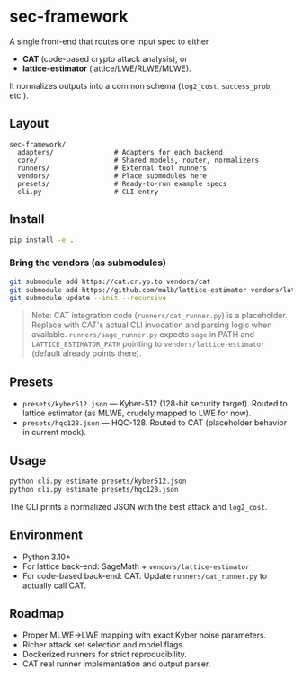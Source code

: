 
# sec-framework

A single front-end that routes one input spec to either
- **CAT** (code-based crypto attack analysis), or
- **lattice-estimator** (lattice/LWE/RLWE/MLWE).

It normalizes outputs into a common schema (`log2_cost`, `success_prob`, etc.).

## Layout

```
sec-framework/
  adapters/               # Adapters for each backend
  core/                   # Shared models, router, normalizers
  runners/                # External tool runners
  vendors/                # Place submodules here
  presets/                # Ready-to-run example specs
  cli.py                  # CLI entry
```

## Install

```bash
pip install -e .
```

### Bring the vendors (as submodules)

```bash
git submodule add https://cat.cr.yp.to vendors/cat
git submodule add https://github.com/malb/lattice-estimator vendors/lattice-estimator
git submodule update --init --recursive
```

> Note: CAT integration code (`runners/cat_runner.py`) is a placeholder. Replace with CAT's actual CLI invocation and parsing logic when available.
> `runners/sage_runner.py` expects `sage` in PATH and `LATTICE_ESTIMATOR_PATH` pointing to `vendors/lattice-estimator` (default already points there).

## Presets

- `presets/kyber512.json` — Kyber-512 (128-bit security target). Routed to lattice estimator (as MLWE, crudely mapped to LWE for now).
- `presets/hqc128.json` — HQC-128. Routed to CAT (placeholder behavior in current mock).

## Usage

```bash
python cli.py estimate presets/kyber512.json
python cli.py estimate presets/hqc128.json
```

The CLI prints a normalized JSON with the best attack and `log2_cost`.

## Environment

- Python 3.10+
- For lattice back-end: SageMath + `vendors/lattice-estimator`
- For code-based back-end: CAT. Update `runners/cat_runner.py` to actually call CAT.

## Roadmap

- Proper MLWE→LWE mapping with exact Kyber noise parameters.
- Richer attack set selection and model flags.
- Dockerized runners for strict reproducibility.
- CAT real runner implementation and output parser.
